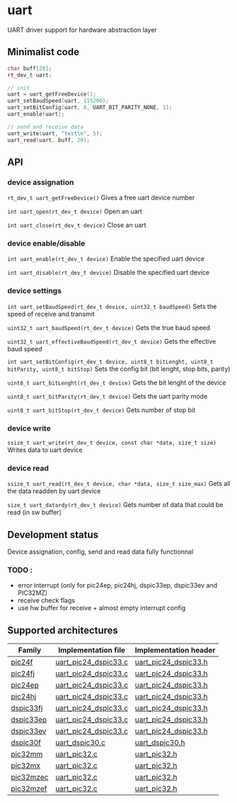 # uart
UART driver support for hardware abstraction layer

## Minimalist code

```C
char buff[20];
rt_dev_t uart;

// init
uart = uart_getFreeDevice();
uart_setBaudSpeed(uart, 115200);
uart_setBitConfig(uart, 8, UART_BIT_PARITY_NONE, 1);
uart_enable(uart);

// send and receive data
uart_write(uart, "test\n", 5);
uart_read(uart, buff, 20);
```

## API

### device assignation
`rt_dev_t uart_getFreeDevice()` Gives a free uart device number

`int uart_open(rt_dev_t device)` Open an uart

`int uart_close(rt_dev_t device)` Close an uart

### device enable/disable
`int uart_enable(rt_dev_t device)` Enable the specified uart device

`int uart_disable(rt_dev_t device)` Disable the specified uart device

### device settings
`int uart_setBaudSpeed(rt_dev_t device, uint32_t baudSpeed)` Sets the speed of receive and transmit

`uint32_t uart_baudSpeed(rt_dev_t device)` Gets the true baud speed

`uint32_t uart_effectiveBaudSpeed(rt_dev_t device)` Gets the effective baud speed

`int uart_setBitConfig(rt_dev_t device, uint8_t bitLenght, uint8_t bitParity, uint8_t bitStop)` Sets the config bit (bit lenght, stop bits, parity)

`uint8_t uart_bitLenght(rt_dev_t device)` Gets the bit lenght of the device

`uint8_t uart_bitParity(rt_dev_t device)` Gets the uart parity mode

`uint8_t uart_bitStop(rt_dev_t device)` Gets number of stop bit

### device write
`ssize_t uart_write(rt_dev_t device, const char *data, size_t size)` Writes data to uart device

### device read
`ssize_t uart_read(rt_dev_t device, char *data, size_t size_max)` Gets all the data readden by uart device

`size_t uart_datardy(rt_dev_t device)` Gets number of data that could be read (in sw buffer)

## Development status
Device assignation, config, send and read data fully functionnal

### TODO :
+ error interrupt (only for pic24ep, pic24hj, dspic33ep, dspic33ev and PIC32MZ)
+ receive check flags
+ use hw buffer for receive + almost empty interrupt config

## Supported architectures

|Family|Implementation file|Implementation header|
|------|-------------------|---------------------|
|[pic24f](../../../archi/pic24f/README.md)|[uart_pic24_dspic33.c](uart_pic24_dspic33.c)|[uart_pic24_dspic33.h](uart_pic24_dspic33.h)|
|[pic24fj](../../../archi/pic24fj/README.md)|[uart_pic24_dspic33.c](uart_pic24_dspic33.c)|[uart_pic24_dspic33.h](uart_pic24_dspic33.h)|
|[pic24ep](../../../archi/pic24ep/README.md)|[uart_pic24_dspic33.c](uart_pic24_dspic33.c)|[uart_pic24_dspic33.h](uart_pic24_dspic33.h)|
|[pic24hj](../../../archi/pic24hj/README.md)|[uart_pic24_dspic33.c](uart_pic24_dspic33.c)|[uart_pic24_dspic33.h](uart_pic24_dspic33.h)|
|[dspic33fj](../../../archi/dspic33fj/README.md)|[uart_pic24_dspic33.c](uart_pic24_dspic33.c)|[uart_pic24_dspic33.h](uart_pic24_dspic33.h)|
|[dspic33ep](../../../archi/dspic33ep/README.md)|[uart_pic24_dspic33.c](uart_pic24_dspic33.c)|[uart_pic24_dspic33.h](uart_pic24_dspic33.h)|
|[dspic33ev](../../../archi/dspic33ev/README.md)|[uart_pic24_dspic33.c](uart_pic24_dspic33.c)|[uart_pic24_dspic33.h](uart_pic24_dspic33.h)|
|[dspic30f](../../../archi/dspic30f/README.md)|[uart_dspic30.c](uart_dspic30.c)|[uart_dspic30.h](uart_dspic30.h)|
|[pic32mm](../../../archi/pic32mm/README.md)|[uart_pic32.c](uart_pic32.c)|[uart_pic32.h](uart_pic32.h)|
|[pic32mx](../../../archi/pic32mx/README.md)|[uart_pic32.c](uart_pic32.c)|[uart_pic32.h](uart_pic32.h)|
|[pic32mzec](../../../archi/pic32mzec/README.md)|[uart_pic32.c](uart_pic32.c)|[uart_pic32.h](uart_pic32.h)|
|[pic32mzef](../../../archi/pic32mzef/README.md)|[uart_pic32.c](uart_pic32.c)|[uart_pic32.h](uart_pic32.h)|
